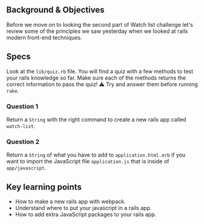 ## Background & Objectives

Before we move on to looking the second part of Watch list challenge let's review some of the principles we saw yesterday when we looked at rails modern front-end techniques.

## Specs

Look at the `lib/quiz.rb` file. You will find a quiz with a few methods
to test your rails knowledge so far. Make sure each of the methods returns
the correct information to pass the quiz!
⚠️ Try and answer them before running `rake`.

### Question 1

Return a `String` with the right command to create a new rails app called `watch-list`.

### Question 2

Return a `String` of what you have to add to `application.html.erb` if you want to import the JavaScript file `application.js` that is inside of `app/javascript`.

## Key learning points

- How to make a new rails app with webpack.
- Understand where to put your javascript in a rails app.
- How to add extra JavaScript packages to your rails app.

